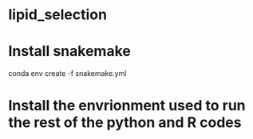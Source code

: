 # lipid_selection

# Install snakemake
conda env create -f snakemake.yml

# Install the envrionment used to run the rest of the python and R codes
